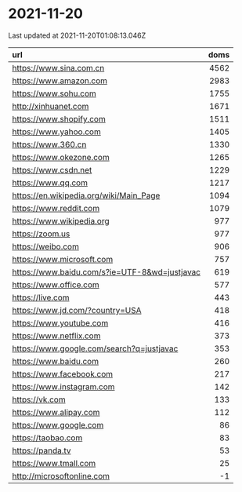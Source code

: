 # 2021-11-20

<!-- BEGIN -->
Last updated at 2021-11-20T01:08:13.046Z

url | doms
:- | -:
https://www.sina.com.cn | 4562
https://www.amazon.com | 2983
https://www.sohu.com | 1755
http://xinhuanet.com | 1671
https://www.shopify.com | 1511
https://www.yahoo.com | 1405
https://www.360.cn | 1330
https://www.okezone.com | 1265
https://www.csdn.net | 1229
https://www.qq.com | 1217
https://en.wikipedia.org/wiki/Main_Page | 1094
https://www.reddit.com | 1079
https://www.wikipedia.org | 977
https://zoom.us | 977
https://weibo.com | 906
https://www.microsoft.com | 757
https://www.baidu.com/s?ie=UTF-8&wd=justjavac | 619
https://www.office.com | 577
https://live.com | 443
https://www.jd.com/?country=USA | 418
https://www.youtube.com | 416
https://www.netflix.com | 373
https://www.google.com/search?q=justjavac | 353
https://www.baidu.com | 260
https://www.facebook.com | 217
https://www.instagram.com | 142
https://vk.com | 133
https://www.alipay.com | 112
https://www.google.com | 86
https://taobao.com | 83
https://panda.tv | 53
https://www.tmall.com | 25
http://microsoftonline.com | -1
<!-- END -->
